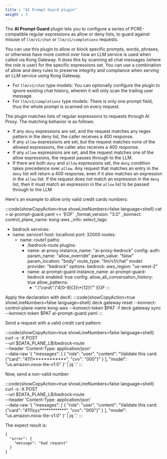 ```yaml
---
title : "AI Prompt Guard plugin"
weight : 3
---
```


The **AI Prompt Guard** plugin lets you to configure a series of PCRE-compatible regular expressions as allow or deny lists, to guard against misuse of ``llm/v1/chat`` or ``llm/v1/completions`` requests.

You can use this plugin to allow or block specific prompts, words, phrases, or otherwise have more control over how an LLM service is used when called via Kong Gateway. It does this by scanning all chat messages (where the role is user) for the specific expressions set. You can use a combination of allow and deny rules to preserve integrity and compliance when serving an LLM service using Kong Gateway.

* For ``llm/v1/chat`` type models: You can optionally configure the plugin to ignore existing chat history, wherein it will only scan the trailing user message.
* For ``llm/v1/completions`` type models: There is only one prompt field, thus the whole prompt is scanned on every request.

The plugin matches lists of regular expressions to requests through AI Proxy. The matching behavior is as follows:
* If any ``deny`` expressions are set, and the request matches any regex pattern in the deny list, the caller receives a 400 response.
* If any ``allow`` expressions are set, but the request matches none of the allowed expressions, the caller also receives a 400 response.
* If any ``allow`` expressions are set, and the request matches one of the allow expressions, the request passes through to the LLM.
* If there are both ``deny`` and ``allow`` expressions set, the ``deny`` condition takes precedence over ``allow``. Any request that matches an entry in the ``deny`` list will return a 400 response, even if it also matches an expression in the ``allow`` list. If the request does not match an expression in the ``deny`` list, then it must match an expression in the ``allow`` list to be passed through to the LLM

Here's an example to allow only valid credit cards numbers:

:::code{showCopyAction=true showLineNumbers=false language=shell}
cat > ai-prompt-guard.yaml << 'EOF'
_format_version: "3.0"
_konnect:
  control_plane_name: kong-aws
_info:
  select_tags:
  - bedrock
services:
- name: service1
  host: localhost
  port: 32000
  routes:
  - name: route1
    paths:
    - /bedrock-route
    plugins:
    - name: ai-proxy
      instance_name: "ai-proxy-bedrock"
      config:
        auth:
          param_name: "allow_override"
          param_value: "false"
          param_location: "body"
        route_type: "llm/v1/chat"
        model:
          provider: "bedrock"
          options:
            bedrock:
              aws_region: "us-west-2"
    - name: ai-prompt-guard
      instance_name: ai-prompt-guard-bedrock
      enabled: true
      config:
        allow_all_conversation_history: true
        allow_patterns: 
        - ".*\\\"card\\\".*\\\"4[0-9]{3}\\*{12}\\\""
EOF
:::

Apply the declaration with decK:
:::code{showCopyAction=true showLineNumbers=false language=shell}
deck gateway reset --konnect-control-plane-name kong-aws --konnect-token $PAT -f
deck gateway sync --konnect-token $PAT ai-prompt-guard.yaml
:::


Send a request with a valid credit card pattern:

:::code{showCopyAction=true showLineNumbers=false language=shell}
curl -s -X POST \
  --url $DATA_PLANE_LB/bedrock-route \
  --header 'Content-Type: application/json' \
  --data-raw '{
     "messages": [
       {
         "role": "user",
         "content": "Validate this card: {\"card\": \"4111************\", \"cvv\": \"000\"}"
       }
     ],
     "model": "us.amazon.nova-lite-v1:0"
   }' | jq '.'
:::




Now, send a non-valid number:

:::code{showCopyAction=true showLineNumbers=false language=shell}
curl -s -X POST \
  --url $DATA_PLANE_LB/bedrock-route \
  --header 'Content-Type: application/json' \
  --data-raw '{
     "messages": [
       {
         "role": "user",
         "content": "Validate this card: {\"card\": \"4111xyz************\", \"cvv\": \"000\"}"
       }
     ],
     "model": "us.amazon.nova-lite-v1:0"
   }' | jq '.'
:::


The expect result is:
```
{
  "error": {
    "message": "bad request"
  }
}
```